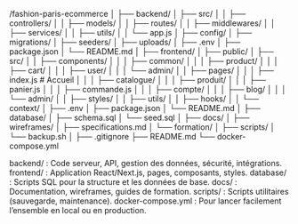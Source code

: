 /fashion-paris-ecommerce
│
├── backend/
│ ├── src/
│ │ ├── controllers/
│ │ ├── models/
│ │ ├── routes/
│ │ ├── middlewares/
│ │ ├── services/
│ │ ├── utils/
│ │ └── app.js
│ ├── config/
│ ├── migrations/
│ ├── seeders/
│ ├── uploads/
│ ├── .env
│ ├── package.json
│ └── README.md
│
├── frontend/
│ ├── public/
│ ├── src/
│ │ ├── components/
│ │ │ ├── common/
│ │ │ ├── product/
│ │ │ ├── cart/
│ │ │ ├── user/
│ │ │ └── admin/
│ │ ├── pages/
│ │ │ ├── index.js # Accueil
│ │ │ ├── catalogue/
│ │ │ ├── produit/
│ │ │ ├── panier.js
│ │ │ ├── commande.js
│ │ │ ├── compte/
│ │ │ ├── blog/
│ │ │ └── admin/
│ │ ├── styles/
│ │ ├── utils/
│ │ ├── hooks/
│ │ └── context/
│ ├── .env
│ ├── package.json
│ └── README.md
│
├── database/
│ ├── schema.sql
│ └── seed.sql
│
├── docs/
│ ├── wireframes/
│ ├── specifications.md
│ └── formation/
│
├── scripts/
│ └── backup.sh
│
├── .gitignore
├── README.md
└── docker-compose.yml

backend/ : Code serveur, API, gestion des données, sécurité, intégrations.
frontend/ : Application React/Next.js, pages, composants, styles.
database/ : Scripts SQL pour la structure et les données de base.
docs/ : Documentation, wireframes, guides de formation.
scripts/ : Scripts utilitaires (sauvegarde, maintenance).
docker-compose.yml : Pour lancer facilement l’ensemble en local ou en production.
